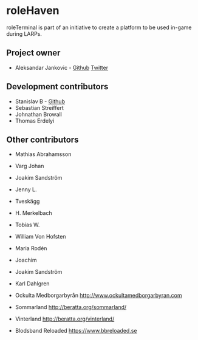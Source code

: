 # roleHaven

roleTerminal is part of an initiative to create a platform to be used in-game during LARPs.

## Project owner

* Aleksandar Jankovic - [Github](https://github.com/yxeri) [Twitter](https://twitter.com/yxeri)

## Development contributors

* Stanislav B - [Github](https://github.com/stanislavb)
* Sebastian Streiffert
* Johnathan Browall
* Thomas Erdelyi

## Other contributors

* Mathias Abrahamsson
* Varg Johan
* Joakim Sandström
* Jenny L.
* Tveskägg
* H. Merkelbach
* Tobias W.
* William Von Hofsten
* Maria Rodén
* Joachim
* Joakim Sandström
* Karl Dahlgren

* Ockulta Medborgarbyrån http://www.ockultamedborgarbyran.com
* Sommarland http://beratta.org/sommarland/
* Vinterland http://beratta.org/vinterland/
* Blodsband Reloaded https://www.bbreloaded.se
